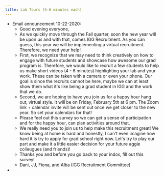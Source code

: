 ```yaml
---
title: Lab Tours (5-6 minutes each)
---
```


- Email announcement 10-22-2020:
	- Good evening everyone,
	- As we quickly move through the Fall quarter, soon the new year will be upon us and with that, comes IGG Recruitment. As you can guess, this year we will be implementing a virtual recruitment. Therefore, we need your help!
	- First, we recognize that we may need to think creatively on how to engage with future students and showcase how awesome our grad program is. Therefore, we would like to recruit a few students to help us make short videos (4 - 6 minutes) highlighting your lab and your work. These can be taken with a camera or even your phone. Our goal is since the recruits cannot be here, maybe we can at least show them what it's like being a grad student in IGG and the work that we do.
	- Second, we are hoping to have you join us for a happy hour hang out, virtual style. It will be on Friday, February 5th at 6 pm. The Zoom link + calendar invite will be sent out once we get closer to the new year. So set your calendars for that!
	- Please feel out this survey so we can get a sense of participation and for the happy hour, can plan activities around that.
	- We really need you to join us to help make this recruitment great! We know being at home is hard and honestly, I can't even imagine how hard it is try to apply for grad school right now. Let's try to play our part and make it a little easier decision for your future aggie colleugues (and friends)!
	- Thanks you and before you go back to your indox, fill out this survey!
	- Dani, JJ, Fiona, and Alba (IGG Recruitment Committee)
-